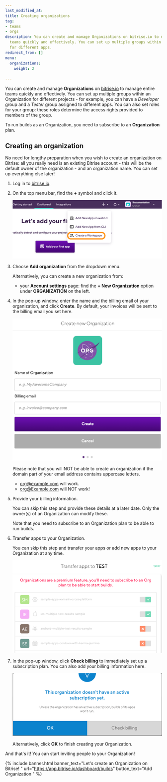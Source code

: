 ```yaml
---
last_modified_at: 
title: Creating organizations
tag:
- teams
- orgs
description: You can create and manage Organizations on bitrise.io to manage entire
  teams quickly and effectively. You can set up multiple groups within an organization
  for different apps.
redirect_from: []
menu:
  organizations:
    weight: 2

---
```

You can create and manage **Organizations** on [bitrise.io](https://www.bitrise.io) to manage entire teams quickly and effectively. You can set up multiple groups within an Organization for different projects - for example, you can have a _Developer_ group and a _Tester_ group assigned to different apps. You can also set roles for your group: these roles determine the access rights provided to members of the group.

To run builds as an Organization, you need to subscribe to an **Organization** plan.

## Creating an organization

No need for lengthy preparation when you wish to create an organization on Bitrise: all you really need is an existing Bitrise account - this will be the default owner of the organization - and an organization name. You can set up everything else later!

1. Log in to [bitrise.io](https://www.bitrise.io).
2. On the top menu bar, find the **+** symbol and click it.

   ![Screenshot](/img/team-management/organization/add-org.png)
3. Choose **Add organization** from the dropdown menu.

   Alternatively, you can create a new organization from:
   * your **Account settings** page: find the **+ New Organization** option under **ORGANIZATION** on the left.
4. In the pop-up window, enter the name and the billing email of your organization, and click **Create**. By default, your invoices will be sent to the billing email you set here.

   ![](/img/create-new-org.png)

   Please note that you will NOT be able to create an organization if the domain part of your email address contains uppercase letters.
   * org@example.com will work.
   * org@Example.com will NOT work!
5. Provide your billing information.

   You can skip this step and provide these details at a later date. Only the owner(s) of an Organization can modify these.

   Note that you need to subscribe to an Organization plan to be able to run builds.
6. Transfer apps to your Organization.

   You can skip this step and transfer your apps or add new apps to your Organization at any time.

   ![](/img/transfer-apps-test.png)
7. In the pop-up window, click **Check billing** to immediately set up a subscription plan. You can also add your billing information here.

   ![](/img/check-billing.png)

   Alternatively, click **OK** to finish creating your Organization.

And that's it! You can start inviting people to your Organization!

{% include banner.html banner_text="Let's create an Organization on Bitrise! " url="https://app.bitrise.io/dashboard/builds" button_text="Add Organization " %}